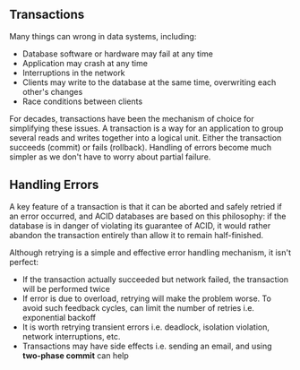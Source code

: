 ## Transactions

Many things can wrong in data systems, including:

- Database software or hardware may fail at any time
- Application may crash at any time
- Interruptions in the network
- Clients may write to the database at the same time, overwriting each other's changes
- Race conditions between clients

For decades, transactions have been the mechanism of choice for simplifying these issues. A transaction is a way for an application to group several reads and writes together into a logical unit. Either the transaction succeeds (commit) or fails (rollback). Handling of errors become much simpler as we don't have to worry about partial failure.

## Handling Errors

A key feature of a transaction is that it can be aborted and safely retried if an error occurred, and ACID databases are based on this philosophy: if the database is in danger of violating its guarantee of ACID, it would rather abandon the transaction entirely than allow it to remain half-finished.

Although retrying is a simple and effective error handling mechanism, it isn't perfect:

- If the transaction actually succeeded but network failed, the transaction will be performed twice
- If error is due to overload, retrying will make the problem worse. To avoid such feedback cycles, can limit the number of retries i.e. exponential backoff
- It is worth retrying transient errors i.e. deadlock, isolation violation, network interruptions, etc.
- Transactions may have side effects i.e. sending an email, and using **two-phase commit** can help
